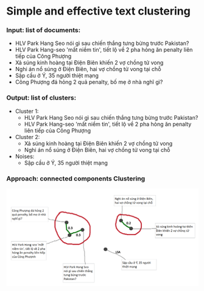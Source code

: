 # Simple and effective text clustering

### Input: list of documents:
 - HLV Park Hang Seo nói gì sau chiến thắng tưng bừng trước Pakistan?
 - HLV Park Hang-seo 'mất niềm tin', tiết lộ về 2 pha hỏng ăn penalty liên tiếp của Công Phượng
 - Xả súng kinh hoàng tại Điện Biên khiến 2 vợ chồng tử vong
 - Nghi án nổ súng ở Điện Biên, hai vợ chồng tử vong tại chỗ
 - Sập cầu ở Ý, 35 người thiệt mạng
 - Công Phượng đá hỏng 2 quả penalty, bố mẹ ở nhà nghĩ gì?
     
     
### Output: list of clusters:
 - Cluster 1:
     - HLV Park Hang Seo nói gì sau chiến thắng tưng bừng trước Pakistan?
     - HLV Park Hang-seo 'mất niềm tin', tiết lộ về 2 pha hỏng ăn penalty liên tiếp của Công Phượng
 - Cluster 2:
      - Xả súng kinh hoàng tại Điện Biên khiến 2 vợ chồng tử vong
      - Nghi án nổ súng ở Điện Biên, hai vợ chồng tử vong tại chỗ
 - Noises:
      - Sập cầu ở Ý, 35 người thiệt mạng
 
### Approach: connected components Clustering

<img src="Example.png">


